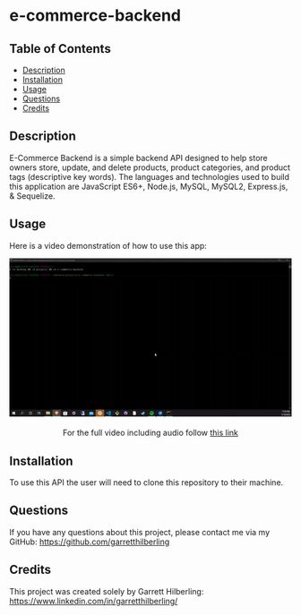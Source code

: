 # e-commerce-backend

## Table of Contents
* [Description](#Description)
* [Installation](#Installation)
* [Usage](#Usage)
* [Questions](#Questions)
* [Credits](#Credits)

## Description
E-Commerce Backend is a simple backend API designed to help store owners store, update, and delete products, product categories, and product tags (descriptive key words). The languages and technologies used to build this application are JavaScript ES6+, Node.js, MySQL, MySQL2, Express.js, & Sequelize. 

## Usage
Here is a video demonstration of how to use this app:

<div align="center">
        <img src="./assets/img/gif-demonstration.gif" width="700" />
        <br></br>
        <div>For the full video including audio follow <a href="https://drive.google.com/file/d/1QX4YO3KV35cnioja1EpMp88NVuJafgHs/view?usp=sharing">
            this link
        </a></div>
</div>

## Installation
To use this API the user will need to clone this repository to their machine.

## Questions
If you have any questions about this project, please contact me via my GitHub: https://github.com/garretthilberling

## Credits
This project was created solely by Garrett Hilberling: https://www.linkedin.com/in/garretthilberling/
    

